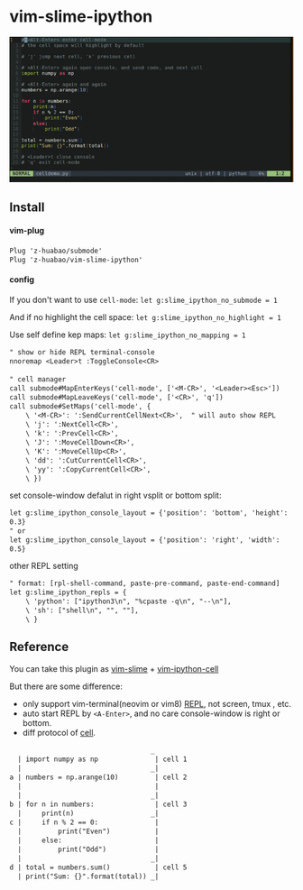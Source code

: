 # vim-slime-ipython

<div align=left>
<img src="demo.gif" height="258px">
</div>

## Install
#### vim-plug
```vim
Plug 'z-huabao/submode'
Plug 'z-huabao/vim-slime-ipython'
```
#### config
If you don't want to use `cell-mode`: `let g:slime_ipython_no_submode = 1`

And if no highlight the cell space: `let g:slime_ipython_no_highlight = 1`

Use self define kep maps: `let g:slime_ipython_no_mapping = 1`
```vim
" show or hide REPL terminal-console
nnoremap <Leader>t :ToggleConsole<CR>

" cell manager
call submode#MapEnterKeys('cell-mode', ['<M-CR>', '<Leader><Esc>'])
call submode#MapLeaveKeys('cell-mode', ['<CR>', 'q'])
call submode#SetMaps('cell-mode', {
    \ '<M-CR>': ':SendCurrentCellNext<CR>',  " will auto show REPL
    \ 'j': ':NextCell<CR>',
    \ 'k': ':PrevCell<CR>',
    \ 'J': ':MoveCellDown<CR>',
    \ 'K': ':MoveCellUp<CR>',
    \ 'dd': ':CutCurrentCell<CR>',
    \ 'yy': ':CopyCurrentCell<CR>',
    \ })

```

set console-window defalut in right vsplit or bottom split:
```vim
let g:slime_ipython_console_layout = {'position': 'bottom', 'height': 0.3}
" or
let g:slime_ipython_console_layout = {'position': 'right', 'width': 0.5}
```

other REPL setting
```vim
" format: [rpl-shell-command, paste-pre-command, paste-end-command]
let g:slime_ipython_repls = {
    \ 'python': ["ipython3\n", "%cpaste -q\n", "--\n"],
    \ 'sh': ["shell\n", "", ""],
    \ }
```

## Reference
You can take this plugin as [vim-slime](https://github.com/jpalardy/vim-slime) + [vim-ipython-cell](https://github.com/hanschen/vim-ipython-cell)

But there are some difference:
- only support vim-terminal(neovim or vim8) [REPL](https://en.wikipedia.org/wiki/Read%E2%80%93eval%E2%80%93print_loop), not screen, tmux , etc.
- auto start REPL by `<A-Enter>`, and no care console-window is right or bottom.
- diff protocol of [cell](https://jupyter-notebook.readthedocs.io/en/stable/examples/Notebook/Running%20Code.html).

~~~
                                   _
  | import numpy as np              | cell 1
  |                                _|
a | numbers = np.arange(10)         | cell 2
  |                                 |
  |                                _|
b | for n in numbers:               | cell 3
  |     print(n)                   _|
c |     if n % 2 == 0:              |
  |         print("Even")           |
  |     else:                       |
  |         print("Odd")            |
  |                                _|
d | total = numbers.sum()           | cell 5
  | print("Sum: {}".format(total)) _|
~~~
